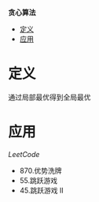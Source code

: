 **贪心算法**
- [定义](#定义)
- [应用](#应用)

# 定义 #
通过局部最优得到全局最优

# 应用 #
*LeetCode*
- 870.优势洗牌
- 55.跳跃游戏
- 45.跳跃游戏 II
  


